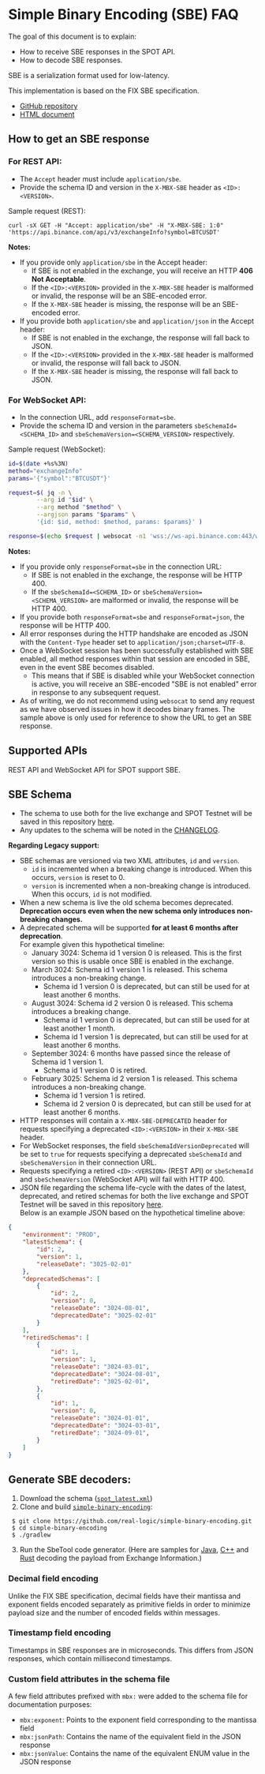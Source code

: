 # Simple Binary Encoding (SBE) FAQ

The goal of this document is to explain:

* How to receive SBE responses in the SPOT API.
* How to decode SBE responses.

SBE is a serialization format used for low-latency. 

This implementation is based on the FIX SBE specification.
* [GitHub repository](https://github.com/FIXTradingCommunity/fix-simple-binary-encoding)
* [HTML document](https://www.fixtrading.org/standards/sbe-online)

## How to get an SBE response

### For REST API:

* The `Accept` header must include `application/sbe`.
* Provide the schema ID and version in the `X-MBX-SBE` header as `<ID>:<VERSION>`.

Sample request (REST):

```
curl -sX GET -H "Accept: application/sbe" -H "X-MBX-SBE: 1:0" 'https://api.binance.com/api/v3/exchangeInfo?symbol=BTCUSDT'
```
**Notes:**

* If you provide only `application/sbe` in the Accept header:
    * If SBE is not enabled in the exchange, you will receive an HTTP **406 Not Acceptable**.
    * If the `<ID>:<VERSION>` provided in the `X-MBX-SBE` header is malformed or invalid, the response will be an SBE-encoded error.
    * If the `X-MBX-SBE` header is missing, the response will be an SBE-encoded error.
* If you provide both `application/sbe` and `application/json` in the Accept header:
    * If SBE is not enabled in the exchange, the response will fall back to JSON.
    * If the `<ID>:<VERSION>` provided in the `X-MBX-SBE` header is malformed or invalid, the response will fall back to JSON.
    * If the `X-MBX-SBE` header is missing, the response will fall back to JSON.

### For WebSocket API:

* In the connection URL, add `responseFormat=sbe`.
* Provide the schema ID and version in the parameters `sbeSchemaId=<SCHEMA_ID>` and `sbeSchemaVersion=<SCHEMA_VERSION>` respectively. 

Sample request (WebSocket):

```bash
id=$(date +%s%3N)
method="exchangeInfo"
params='{"symbol":"BTCUSDT"}'

request=$( jq -n \
        --arg id "$id" \
        --arg method "$method" \
        --argjson params "$params" \
        '{id: $id, method: $method, params: $params}' )

response=$(echo $request | websocat -n1 'wss://ws-api.binance.com:443/ws-api/v3?responseFormat=sbe&sbeSchemaId=1&sbeSchemaVersion=0')
```

**Notes:**

* If you provide only `responseFormat=sbe` in the connection URL:
    * If SBE is not enabled in the exchange, the response will be HTTP 400.
    * If the `sbeSchemaId=<SCHEMA_ID>` or `sbeSchemaVersion=<SCHEMA_VERSION>` are malformed or invalid, the response will be HTTP 400.
* If you provide both `responseFormat=sbe` and `responseFormat=json`, the response will be HTTP 400.
* All error responses during the HTTP handshake are encoded as JSON with the `Content-Type` header set to `application/json;charset=UTF-8`.
* Once a WebSocket session has been successfully established with SBE enabled, all method responses within that session are encoded in SBE, even in the event SBE becomes disabled. 
    * This means that if SBE is disabled while your WebSocket connection is active, you will receive an SBE-encoded "SBE is not enabled" error in response to any subsequent request.
* As of writing, we do not recommend using `websocat` to send any request as we have observed issues in how it decodes binary frames. The sample above is only used for reference to show the URL to get an SBE response.

## Supported APIs

REST API and WebSocket API for SPOT support SBE.

## SBE Schema

* The schema to use both for the live exchange and SPOT Testnet will be saved in this repository [here](https://github.com/binance/binance-spot-api-docs/tree/master/sbe/schemas). 
* Any updates to the schema will be noted in the [CHANGELOG](../CHANGELOG.md). 

**Regarding Legacy support:**

* SBE schemas are versioned via two XML attributes, `id` and `version`.
	* `id` is incremented when a breaking change is introduced. When this occurs, `version` is reset to 0.
	* `version` is incremented when a non-breaking change is introduced. When this occurs, `id` is not modified.
* When a new schema is live the old schema becomes deprecated. **Deprecation occurs even when the new schema only introduces non-breaking changes.**
* A deprecated schema will be supported **for at least 6 months after deprecation**. <br>For example given this hypothetical timeline:
	* January 3024: Schema id 1 version 0 is released. This is the first version so this is usable once SBE is enabled in the exchange. 
	* March 3024: Schema id 1 version 1 is released. This schema introduces a non-breaking change. 
		* Schema id 1 version 0 is deprecated, but can still be used for at least another 6 months.
	* August 3024: Schema id 2 version 0 is released. This schema introduces a breaking change.
		* Schema id 1 version 0 is deprecated, but can still be used for at least another 1 month.
		* Schema id 1 version 1 is deprecated, but can still be used for at least another 6 months.
    * September 3024: 6 months have passed since the release of Schema id 1 version 1. 
        * Schema id 1 version 0 is retired.
	* February 3025: Schema id 2 version 1 is released. This schema introduces a non-breaking change.
		* Schema id 1 version 1 is retired.
		* Schema id 2 version 0 is deprecated, but can still be used for at least another 6 months.
* HTTP responses will contain a `X-MBX-SBE-DEPRECATED` header for requests specifying a deprecated `<ID>:<VERSION>` in their `X-MBX-SBE` header.
* For WebSocket responses, the field `sbeSchemaIdVersionDeprecated` will be set to `true` for requests specifying a deprecated `sbeSchemaId` and `sbeSchemaVersion` in their connection URL.
* Requests specifying a retired `<ID>:<VERSION>` (REST API) or `sbeSchemaId` and `sbeSchemaVersion`  (WebSocket API) will fail with HTTP 400.
* JSON file regarding the schema life-cycle with the dates of the latest, deprecated, and retired schemas for both the live exchange and SPOT Testnet will be saved in this repository [here](https://github.com/binance/binance-spot-api-docs/tree/master/sbe/schemas). <br> Below is an example JSON based on the hypothetical timeline above:

```json
{
    "environment": "PROD",
    "latestSchema": {
        "id": 2,
        "version": 1,
        "releaseDate": "3025-02-01" 
    },
    "deprecatedSchemas": [
        {
            "id": 2,
            "version": 0,
            "releaseDate": "3024-08-01",
            "deprecatedDate": "3025-02-01" 
        }
    ],
    "retiredSchemas": [
        {
            "id": 1,
            "version": 1,
            "releaseDate": "3024-03-01",
            "deprecatedDate": "3024-08-01", 
            "retiredDate": "3025-02-01",
        },
        {
            "id": 1,
            "version": 0,
            "releaseDate": "3024-01-01",
            "deprecatedDate": "3024-03-01",
            "retiredDate": "3024-09-01",
        }
    ]
}
```

## Generate SBE decoders:

1. Download the schema ([`spot_latest.xml`](../sbe/schemas/spot_latest.xml))
2. Clone and build [`simple-binary-encoding`](https://github.com/real-logic/simple-binary-encoding):
```shell
 $ git clone https://github.com/real-logic/simple-binary-encoding.git
 $ cd simple-binary-encoding
 $ ./gradlew
```
3. Run the SbeTool code generator. (Here are samples for [Java](https://github.com/binance/binance-sbe-java-sample-app), [C++](https://github.com/binance/binance-sbe-cpp-sample-app) and [Rust](https://github.com/binance/binance-sbe-rust-sample-app) decoding the payload from Exchange Information.)

### Decimal field encoding

Unlike the FIX SBE specification, decimal fields have their mantissa and exponent fields encoded separately as primitive fields in order to minimize payload size and the number of encoded fields within messages.

### Timestamp field encoding

Timestamps in SBE responses are in microseconds. This differs from JSON responses, which contain millisecond timestamps.

### Custom field attributes in the schema file

A few field attributes prefixed with `mbx:` were added to the schema file for documentation purposes:
- `mbx:exponent`: Points to the exponent field corresponding to the mantissa field
- `mbx:jsonPath`: Contains the name of the equivalent field in the JSON response
- `mbx:jsonValue`: Contains the name of the equivalent ENUM value in the JSON response






